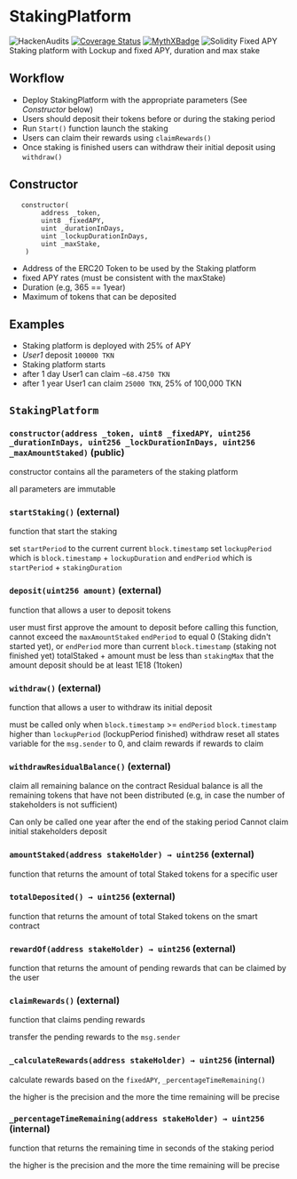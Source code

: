 # StakingPlatform

![HackenAudits](https://img.shields.io/badge/Hacken-Passed-brightgreen?style=plastic&logo=springsecurity)
[![Coverage Status](https://coveralls.io/repos/github/Aboudjem/staking-platform-fixed-apy/badge.svg?branch=features/actions)](https://coveralls.io/github/Aboudjem/staking-platform-fixed-apy?branch=features/actions)
[![MythXBadge](https://badgen.net/https/api.mythx.io/v1/projects/3c2be13e-9b64-42ac-9100-e27db7c8d17a/badge/data?cache=300&icon=https://raw.githubusercontent.com/ConsenSys/mythx-github-badge/main/logo_white.svg)](https://docs.mythx.io/dashboard/github-badges)
![Solidity](https://shields.io/badge/solidity-0.8.9-blue?logo=solidity)
Fixed APY Staking platform with Lockup and fixed APY, duration and max stake

## Workflow

- Deploy StakingPlatform with the appropriate parameters (See _Constructor_ below)
- Users should deposit their tokens before or during the staking period
- Run `Start()` function launch the staking
- Users can claim their rewards using `claimRewards()`
- Once staking is finished users can withdraw their initial deposit using `withdraw()`

## Constructor

```
   constructor(
        address _token,
        uint8 _fixedAPY,
        uint _durationInDays,
        uint _lockupDurationInDays,
        uint _maxStake,
    )
```

- Address of the ERC20 Token to be used by the Staking platform
- fixed APY rates (must be consistent with the maxStake)
- Duration (e.g, 365 == 1year)
- Maximum of tokens that can be deposited

## Examples

- Staking platform is deployed with 25% of APY
- _User1_ deposit `100000 TKN`
- Staking platform starts
- after 1 day User1 can claim `~68.4750 TKN`
- after 1 year User1 can claim `25000 TKN`, 25% of 100,000 TKN

## `StakingPlatform`

### `constructor(address _token, uint8 _fixedAPY, uint256 _durationInDays, uint256 _lockDurationInDays, uint256 _maxAmountStaked)` (public)

constructor contains all the parameters of the staking platform

all parameters are immutable

### `startStaking()` (external)

function that start the staking

set `startPeriod` to the current current `block.timestamp`
set `lockupPeriod` which is `block.timestamp` + `lockupDuration`
and `endPeriod` which is `startPeriod` + `stakingDuration`

### `deposit(uint256 amount)` (external)

function that allows a user to deposit tokens

user must first approve the amount to deposit before calling this function,
cannot exceed the `maxAmountStaked`
`endPeriod` to equal 0 (Staking didn't started yet),
or `endPeriod` more than current `block.timestamp` (staking not finished yet)
totalStaked + amount must be less than `stakingMax`
that the amount deposit should be at least 1E18 (1token)

### `withdraw()` (external)

function that allows a user to withdraw its initial deposit

must be called only when `block.timestamp` >= `endPeriod`
`block.timestamp` higher than `lockupPeriod` (lockupPeriod finished)
withdraw reset all states variable for the `msg.sender` to 0, and claim rewards
if rewards to claim

### `withdrawResidualBalance()` (external)

claim all remaining balance on the contract
Residual balance is all the remaining tokens that have not been distributed
(e.g, in case the number of stakeholders is not sufficient)

Can only be called one year after the end of the staking period
Cannot claim initial stakeholders deposit

### `amountStaked(address stakeHolder) → uint256` (external)

function that returns the amount of total Staked tokens
for a specific user

### `totalDeposited() → uint256` (external)

function that returns the amount of total Staked tokens
on the smart contract

### `rewardOf(address stakeHolder) → uint256` (external)

function that returns the amount of pending rewards
that can be claimed by the user

### `claimRewards()` (external)

function that claims pending rewards

transfer the pending rewards to the `msg.sender`

### `_calculateRewards(address stakeHolder) → uint256` (internal)

calculate rewards based on the `fixedAPY`, `_percentageTimeRemaining()`

the higher is the precision and the more the time remaining will be precise

### `_percentageTimeRemaining(address stakeHolder) → uint256` (internal)

function that returns the remaining time in seconds of the staking period

the higher is the precision and the more the time remaining will be precise
